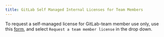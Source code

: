 ```yaml
---
title: GitLab Self Managed Internal Licenses for Team Members
---
```


To request a self-managed license for GitLab-team member use only, use this [form](https://support-super-form-gitlab-com-support-support-op-651f22e90ce6d7.gitlab.io/), and select `Request a team member license` in the drop down.

